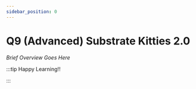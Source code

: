```yaml
---
sidebar_position: 0
---
```


# Q9 (Advanced) Substrate Kitties 2.0

_Brief Overview Goes Here_

:::tip Happy Learning!!

<QuestButton text="Go To Quest" link="https://app.stackup.dev/quest_page/q9-advanced-substrate-kitties-20" />

:::
